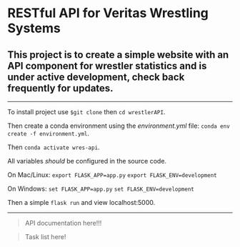 # RESTful API for Veritas Wrestling Systems
## This project is to create a simple website with an API component for wrestler statistics and is under active development, check back frequently for updates.
---
To install project use `$git clone` then `cd wrestlerAPI`.

Then create a conda environment using the *environment.yml* file:
`conda env create -f environment.yml`. 

Then `conda activate wres-api`.

All variables *should* be configured in the source code.

On Mac/Linux:
`export FLASK_APP=app.py`
`export FLASK_ENV=development`

On Windows:
`set FLASK_APP=app.py`
`set FLASK_ENV=development`

Then a simple `flask run` and view localhost:5000.

---
> API documentation here!!!

> Task list here!
